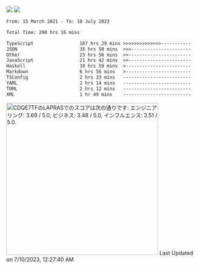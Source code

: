 <div>
  <img src="https://github-readme-stats.vercel.app/api?username=naporin0624&count_private=true&show_icons=true" />
  <img src="https://github-readme-stats.vercel.app/api/top-langs/?username=naporin0624&layout=compact&hide=css" />
  <!--START_SECTION:waka-->

```txt
From: 15 March 2021 - To: 10 July 2023

Total Time: 290 hrs 16 mins

TypeScript                 167 hrs 29 mins >>>>>>>>>>>>>>-----------   57.70 %
JSON                       35 hrs 50 mins  >>>----------------------   12.35 %
Other                      23 hrs 56 mins  >>-----------------------   08.25 %
JavaScript                 21 hrs 42 mins  >>-----------------------   07.48 %
Haskell                    10 hrs 59 mins  >------------------------   03.79 %
Markdown                   6 hrs 56 mins   >------------------------   02.39 %
TSConfig                   2 hrs 33 mins   -------------------------   00.88 %
YAML                       2 hrs 14 mins   -------------------------   00.77 %
TOML                       2 hrs 12 mins   -------------------------   00.76 %
XML                        1 hr 49 mins    -------------------------   00.63 %
```

<!--END_SECTION:waka-->
  
  <!--START_SECTION:lapras-card-->
<p ><a href="https://lapras.com/public/CDQE7TF" target="_blank" rel="noopener noreferrer"><img alt="CDQE7TFのLAPRASでのスコアは次の通りです: エンジニアリング: 3.69 / 5.0, ビジネス: 3.48 / 5.0, インフルエンス: 3.51 / 5.0." src="https://lapras-card-generator.vercel.app/api/svg?e=3.69&b=3.48&i=3.51&b1=%23232323&b2=%236d6d6d&i1=%23212121&i2=%23818181&l=ja" width="400" ></a>  
Last Updated on 7/10/2023, 12:27:40 AM</p>
<!--END_SECTION:lapras-card-->
</div>
